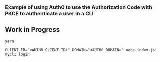 ### Example of using Auth0 to use the Authorization Code with PKCE to authenticate a user in a CLI

## Work in Progress

```
yarn

CLIENT_ID="<AUTH0_CLIENT_ID>" DOMAIN="<AUTH0_DOMAIN>" node index.js mycli login

```
